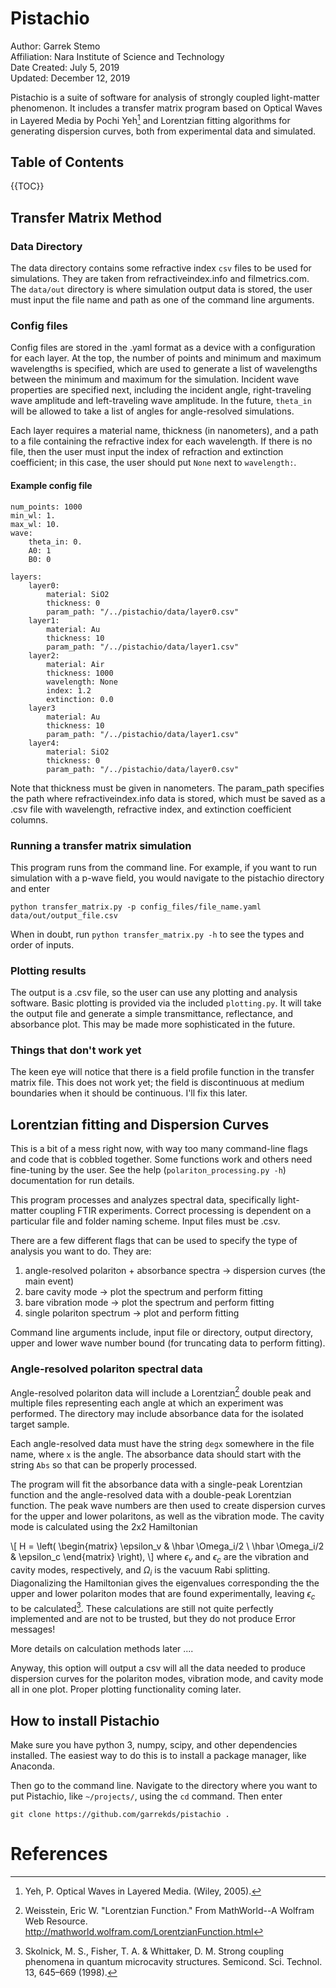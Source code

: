 # Pistachio

Author: Garrek Stemo\
Affiliation: Nara Institute of Science and Technology\
Date Created: July 5, 2019\
Updated: December 12, 2019

Pistachio is a suite of software for analysis of strongly coupled light-matter phenomenon.
It includes a transfer matrix program based on Optical Waves in Layered Media by Pochi Yeh[^1] 
and Lorentzian fitting algorithms for generating dispersion curves, both from experimental data and simulated.


## Table of Contents

{{TOC}}


## Transfer Matrix Method

### Data Directory

The data directory contains some refractive index `csv` files to be used for simulations. They are taken from refractiveindex.info and filmetrics.com. The `data/out` directory is where simulation output data is stored, the user must input the file name and path as one of the command line arguments.

### Config files

Config files are stored in the .yaml format as a device with a configuration for each layer. At the top, the number of points and minimum and maximum wavelengths is specified, which are used to generate a list of wavelengths between the minimum and maximum for the simulation. Incident wave properties are specified next, including the incident angle, right-traveling wave amplitude and left-traveling wave amplitude. In the future, `theta_in` will be allowed to take a list of angles for angle-resolved simulations.

Each layer requires a material name, thickness (in nanometers), and a path to a file containing the refractive index for each wavelength. If there is no file, then the user must input the index of refraction and extinction coefficient; in this case, the user should put `None` next to `wavelength:`.

#### Example config file

```
num_points: 1000
min_wl: 1.
max_wl: 10.
wave:
	theta_in: 0.
	A0: 1
	B0: 0

layers:
	layer0:
	    material: SiO2
	    thickness: 0
	    param_path: "/../pistachio/data/layer0.csv"
    layer1:
	    material: Au
	    thickness: 10
	    param_path: "/../pistachio/data/layer1.csv"
    layer2:
	    material: Air
	    thickness: 1000
	    wavelength: None
	    index: 1.2
	    extinction: 0.0
	layer3
	    material: Au
	    thickness: 10
	    param_path: "/../pistachio/data/layer1.csv"
	layer4:
		material: SiO2
		thickness: 0
		param_path: "/../pistachio/data/layer0.csv"
```

Note that thickness must be given in nanometers. The param_path specifies
the path where refractiveindex.info data is stored, which must be saved as
a .csv file with wavelength, refractive index, and extinction coefficient
columns.
### Running a transfer matrix simulation

This program runs from the command line. For example, if you want to run simulation with a p-wave field, you would navigate to the pistachio directory and enter

`python transfer_matrix.py -p config_files/file_name.yaml data/out/output_file.csv`

When in doubt, run `python transfer_matrix.py -h` to see the types and order of inputs.

### Plotting results

The output is a .csv file, so the user can use any plotting and analysis software. Basic plotting is provided via the included `plotting.py`. It will take the output file and generate a simple transmittance, reflectance, and absorbance plot. This may be made more sophisticated in the future.

### Things that don't work yet

The keen eye will notice that there is a field profile function in the transfer matrix file. This does not work yet; the field is discontinuous at medium boundaries when it should be continuous. I'll fix this later.

## Lorentzian fitting and Dispersion Curves

This is a bit of a mess right now, with way too many command-line flags and
code that is cobbled together. Some functions work and others need fine-tuning by the user. See the help (`polariton_processing.py -h`) documentation for run details.

This program processes and analyzes spectral data, specifically light-matter coupling FTIR experiments. Correct processing is dependent on a particular file and folder naming scheme. Input files must be .csv.

There are a few different flags that can be used to specify the type of analysis you want to do. They are: 

1. angle-resolved polariton + absorbance spectra -> dispersion curves (the main event)
2. bare cavity mode -> plot the spectrum and perform fitting
3. bare vibration mode -> plot the spectrum and perform fitting
4. single polariton spectrum -> plot and perform fitting

Command line arguments include, input file or directory, output directory, upper and lower wave number bound (for truncating data to perform fitting). 

### Angle-resolved polariton spectral data

Angle-resolved polariton data will include a Lorentzian[^3] double peak and multiple files representing each angle at which an experiment was performed. The directory may include absorbance data for the isolated target sample.

Each angle-resolved data must have the string `degx` somewhere in the file name, where `x` is the angle. The absorbance data should start with the string `Abs` so that can be properly processed.

The program will fit the absorbance data with a single-peak Lorentzian function and the angle-resolved data with a double-peak Lorentzian function. The peak wave numbers are then used to create dispersion curves for the upper and lower polaritons, as well as the vibration mode. The cavity mode is calculated using the 2x2 Hamiltonian

\\[
H = 
\left(
\begin{matrix}
\epsilon_v & \hbar \Omega_i/2 \\
\hbar \Omega_i/2 & \epsilon_c
\end{matrix}
\right),
\\]
where $\epsilon_v$ and $\epsilon_c$ are the vibration and cavity modes, respectively, and $\Omega_i$ is the vacuum Rabi splitting. Diagonalizing the Hamiltonian gives the eigenvalues corresponding the the upper and lower polariton modes that are found experimentally, leaving $\epsilon_c$ to be calculated[^2]. These calculations are still not quite perfectly implemented and are not to be trusted, but they do not produce Error messages!

More details on calculation methods later ....

Anyway, this option will output a csv will all the data needed to produce dispersion curves for the polariton modes, vibration mode, and cavity mode all in one plot. Proper plotting functionality coming later.


## How to install Pistachio

Make sure you have python 3, numpy, scipy, and other dependencies installed.
The easiest way to do this is to install a package manager, like Anaconda.

Then go to the command line. Navigate to the directory where you want to put Pistachio, like `~/projects/`, using the `cd` command. Then enter

`git clone https://github.com/garrekds/pistachio .` 


# References

[^1]: Yeh, P. Optical Waves in Layered Media. (Wiley, 2005).

[^2]: Skolnick, M. S., Fisher, T. A. & Whittaker, D. M. Strong coupling phenomena in quantum microcavity structures. Semicond. Sci. Technol. 13, 645–669 (1998).

[^3]: Weisstein, Eric W. "Lorentzian Function." From MathWorld--A Wolfram Web Resource. <http://mathworld.wolfram.com/LorentzianFunction.html>


